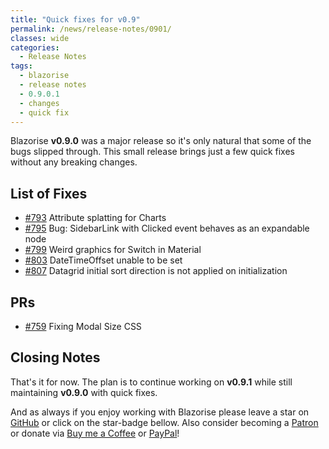 ```yaml
---
title: "Quick fixes for v0.9"
permalink: /news/release-notes/0901/
classes: wide
categories:
  - Release Notes
tags:
  - blazorise
  - release notes
  - 0.9.0.1
  - changes
  - quick fix
---
```


Blazorise **v0.9.0** was a major release so it's only natural that some of the bugs slipped through. This small release brings just a few quick fixes without any breaking changes.

## List of Fixes

- [#793](https://github.com/stsrki/Blazorise/issues/793) Attribute splatting for Charts
- [#795](https://github.com/stsrki/Blazorise/issues/795) Bug: SidebarLink with Clicked event behaves as an expandable node
- [#799](https://github.com/stsrki/Blazorise/issues/799) Weird graphics for Switch in Material
- [#803](https://github.com/stsrki/Blazorise/issues/803) DateTimeOffset unable to be set
- [#807](https://github.com/stsrki/Blazorise/issues/807) Datagrid initial sort direction is not applied on initialization

## PRs

- [#759](https://github.com/stsrki/Blazorise/pull/759) Fixing Modal Size CSS

## Closing Notes

That's it for now. The plan is to continue working on **v0.9.1** while still maintaining **v0.9.0** with quick fixes.

And as always if you enjoy working with Blazorise please leave a star on [GitHub](https://github.com/stsrki/Blazorise) or click on the star-badge bellow. Also consider becoming a [Patron](https://www.patreon.com/mladenmacanovic) or donate via [Buy me a Coffee](https://www.buymeacoffee.com/mladenmacanovic) or [PayPal](https://www.paypal.me/mladenmacanovic)!